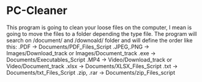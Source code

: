 # PC-Cleaner
This program is going to clean your loose files on the computer, I mean is going to move the files to a folder depending the type file.
The program will search on /document/ and /downoald/ folder and will define the order like this:
.PDF -> Documents/PDF_Files_Script
.JPEG,.PNG -> Images/Download_track or Images/Document_track
.exe -> Documents/Executables_Script
.MP4 -> Video/Download_track or Video/Document_track
.xlsx -> Documents/XLSX_Files_Script
.txt -> Documents/txt_Files_Script
.zip, .rar -> Documents/zip_Files_script
